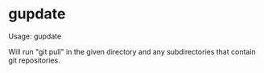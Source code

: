 # gupdate

Usage: gupdate <directory>

Will run "git pull" in the given directory and any subdirectories
that contain git repositories.


